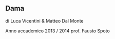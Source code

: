 Dama
------------------
di Luca Vicentini & Matteo Dal Monte

Anno accademico 2013 / 2014
prof. Fausto Spoto
